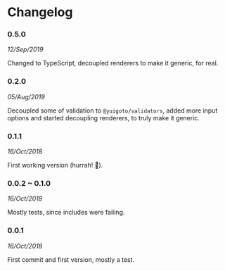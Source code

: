 Changelog
=========

### 0.5.0

_12/Sep/2019_

Changed to TypeScript, decoupled renderers to make it generic, for real.

### 0.2.0

_05/Aug/2019_

Decoupled some of validation to `@yuigoto/validators`, added more input options and started decoupling renderers, to truly make it generic.

### 0.1.1

_16/Oct/2018_

First working version (hurrah! :tada:).

### 0.0.2 ~ 0.1.0

_16/Oct/2018_

Mostly tests, since includes were failing.

### 0.0.1

_16/Oct/2018_

First commit and first version, mostly a test.
